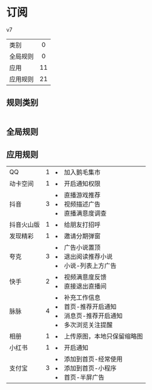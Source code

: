 # 订阅

v7

|||
| - |:-:|
|类别|0|
|全局规则|0|
|应用|11|
|应用规则|21|

## 规则类别

|||
| - |:-:|


## 全局规则



## 应用规则

||||
| - |:-:|-|
|QQ|1|<li>加入鹅毛集市|
|动卡空间|1|<li>开启通知权限|
|抖音|3|<li>直播游戏推荐<li>视频描述广告<li>直播满意度调查|
|抖音火山版|1|<li>给朋友打招呼|
|发现精彩|1|<li>邀请分期弹窗|
|夸克|3|<li>广告小说置顶<li>退出阅读推荐小说<li>小说-列表上方广告|
|快手|2|<li>视频满意度反馈<li>直接退出直播间|
|脉脉|4|<li>补充工作信息<li>首页-推荐开启通知<li>消息页-推荐开启通知<li>多次浏览关注提醒|
|相册|1|<li>上传原图，本地只保留缩略图|
|小红书|1|<li>开启通知|
|支付宝|3|<li>添加到首页-经常使用<li>添加到首页-小程序<li>首页-半屏广告|
